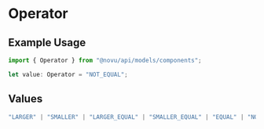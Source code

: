 # Operator

## Example Usage

```typescript
import { Operator } from "@novu/api/models/components";

let value: Operator = "NOT_EQUAL";
```

## Values

```typescript
"LARGER" | "SMALLER" | "LARGER_EQUAL" | "SMALLER_EQUAL" | "EQUAL" | "NOT_EQUAL" | "ALL_IN" | "ANY_IN" | "NOT_IN" | "BETWEEN" | "NOT_BETWEEN" | "LIKE" | "NOT_LIKE" | "IN"
```